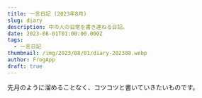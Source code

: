 ```yaml
---
title: 一言日記 (2023年8月)
slug: diary
description: 中の人の日常を書き連ねる日記。
date: 2023-08-01T01:00:00.000Z
tags:
  - 一言日記
thumbnail: /img/2023/08/01/diary-202308.webp
author: FrogApp
draft: true
---
```


先月のように溜めることなく、コツコツと書いていきたいものです。
